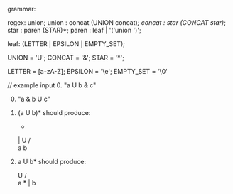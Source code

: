 grammar: 

regex: union; 
union : concat (UNION concat)*; 
concat : star (CONCAT star)*;
star : paren (STAR)*;
paren : leaf | '('union ')';

leaf: (LETTER | EPSILON | EMPTY_SET);

UNION = 'U';
CONCAT = '&';
STAR = '*';

LETTER = [a-zA-Z];
EPSILON = '\e';
EMPTY_SET = '\0'

// example input
0. "a U b & c" 
 
0. "a & b U c"

1. (a U b)* 
should produce:

    *
    |
    U
   / \
  a   b

2. a U b*
should produce:

    U
   / \
  a   *
      |
      b